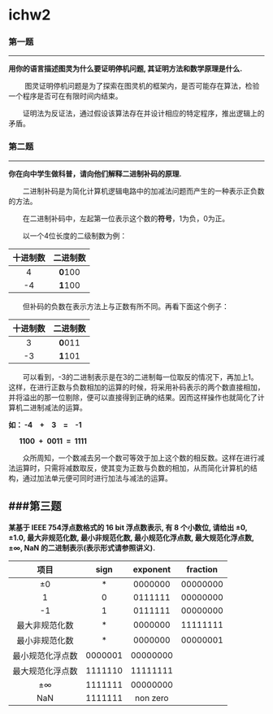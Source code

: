 # ichw2

### 第一题
-------
**用你的语言描述图灵为什么要证明停机问题, 其证明方法和数学原理是什么.**

&emsp;&emsp; 图灵证明停机问题是为了探索在图灵机的框架内，是否可能存在算法，检验一个程序是否可在有限时间内结束。

&emsp;&emsp;证明法为反证法，通过假设该算法存在并设计相应的特定程序，推出逻辑上的矛盾。

### 第二题

-------
**你在向中学生做科普，请向他们解释二进制补码的原理.**

&emsp;&emsp;二进制补码是为简化计算机逻辑电路中的加减法问题而产生的一种表示正负数的方法。

&emsp;&emsp;在二进制补码中，左起第一位表示这个数的**符号**，1为负，0为正。

&emsp;&emsp;以一个4位长度的二级制数为例：

| 十进制数 | 二进制数 |
| :------: | :------: |
| 4 | **0**100 |
| -4 | **1**100 |

&emsp;&emsp;但补码的负数在表示方法上与正数有所不同。再看下面这个例子：

| 十进制数 | 二进制数 |
| :------: | :------: |
| 3 | **0**011 |
| -3 | **1**101 |

&emsp;&emsp;可以看到，-3的二进制表示是在3的二进制每一位取反的情况下，再加上1。这样，在进行正数与负数相加的运算的时候，将采用补码表示的两个数直接相加，并将溢出的那一位剔除，便可以直接得到正确的结果。因而这样操作也就简化了计算机二进制减法的运算。

**如： -4&emsp;+&emsp;3&emsp;=&emsp;-1**

**&ensp;&emsp;1100&ensp;+&ensp;0011&ensp;=&ensp;1111**

&emsp;&emsp;众所周知，一个数减去另一个数可等效于加上这个数的相反数。这样在进行减法运算时，只需将减数取反，使其变为正数与负数的相加，从而简化计算机的结构，通过加法单元便可同时进行加法与减法的运算。

###第三题
--------

**某基于 IEEE 754浮点数格式的 16 bit 浮点数表示, 有 8 个小数位, 请给出 ±0, ±1.0, 最大非规范化数, 最小非规范化数, 最小规范化浮点数, 最大规范化浮点数,
±∞, NaN 的二进制表示(表示形式请参照讲义).**

| 项目 | sign | exponent | fraction |
| :------: | :------: | :------: | :------: |
| ±0 | * | 0000000 | 00000000 |
| 1 | 0 | 0111111 | 00000000 |
| -1 | 1 | 0111111 | 00000000 |
| 最大非规范化数 | * | 0000000 | 11111111 |
| 最小非规范化数 | * | 0000000 | 00000001 |
| 最小规范化浮点数 | 0000001 | 00000000 |
| 最大规范化浮点数 | 1111110 | 11111111 |
| ±∞ | 1111111 | 00000000 |
| NaN | 1111111 | non zero |